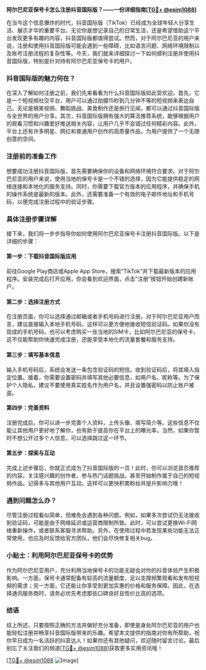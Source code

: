 **阿尔巴尼亚保号卡怎么注册抖音国际版？——一份详细指南[[TG💪+ @esim1088](https://t.me/s/esim1088)]**

在当今这个信息爆炸的时代，抖音国际版（TikTok）已经成为全球年轻人分享生活、展示才华的重要平台。无论你是想记录自己的日常生活，还是希望借助这个平台发现更多有趣的内容，抖音国际版都值得尝试。然而，对于阿尔巴尼亚的用户来说，注册和使用抖音国际版可能会遇到一些障碍，比如语言问题、网络环境限制以及账号注册流程的复杂性等。今天，我们就来详细探讨一下如何顺利注册并使用抖音国际版，特别是针对持有阿尔巴尼亚保号卡的用户。

### 抖音国际版的魅力何在？

在深入了解如何注册之前，我们先来看看为什么抖音国际版如此受欢迎。首先，它是一个短视频社交平台，用户可以通过拍摄15秒到几分钟不等的短视频来表达自己。无论是搞笑视频、舞蹈挑战、美食制作还是旅行见闻，都可以通过抖音国际版与全世界的用户分享。其次，抖音国际版拥有强大的算法推荐系统，能够根据用户的观看习惯和兴趣爱好推送相关内容，让用户几乎不会错过任何精彩内容。此外，平台上还有许多明星、网红和普通用户创作的高质量作品，为用户提供了一个无限创意的空间。

### 注册前的准备工作

想要成功注册抖音国际版，首先需要确保你的设备和网络环境符合要求。对于阿尔巴尼亚的用户来说，使用当地的保号卡是一个不错的选择，因为它能提供稳定的网络连接和本地化的服务支持。同时，你需要下载官方版本的应用程序，并确保手机的操作系统是最新的版本。此外，还需要准备一个有效的电子邮件地址和手机号码，以便完成注册过程中的验证步骤。

### 具体注册步骤详解

接下来，我们将一步步指导你如何使用阿尔巴尼亚保号卡注册抖音国际版。以下是详细的步骤：

#### 第一步：下载抖音国际版应用
前往Google Play商店或Apple App Store，搜索“TikTok”并下载最新版本的应用程序。安装完成后打开应用，你会看到欢迎界面，点击“注册”按钮开始创建新账户。

#### 第二步：选择注册方式
在注册页面，你可以选择通过邮箱或者手机号码进行注册。对于阿尔巴尼亚用户而言，建议直接输入本地手机号码，这样可以更方便地接收短信验证码。如果你没有现成的手机号码，也可以考虑购买一张当地的SIM卡，比如阿尔巴尼亚的保号卡，这不仅能帮助你快速完成注册，还能享受本地化的流量套餐和服务支持。

#### 第三步：填写基本信息
输入手机号码后，系统会发送一条包含验证码的短信。收到验证码后，将其填入指定位置。接着，你需要设置密码并填写其他必要信息，如用户名、昵称等。为了保护个人隐私，建议不要使用真实姓名作为用户名，并且设置强密码以防止账户被盗。

#### 第四步：完善资料
注册完成后，你可以进一步完善个人资料，上传头像、填写简介等。这些信息不仅能让其他用户更好地了解你，也有助于提高你在平台上的曝光率。当然，如果你暂时不想公开过多个人信息，可以选择跳过这一环节。

#### 第五步：探索与互动
完成上述步骤后，你就正式成为了抖音国际版的一员！此时，你可以浏览首页推荐的内容，关注感兴趣的创作者，参与热门话题挑战，甚至开始制作属于自己的短视频作品。记得多与其他用户互动，这样可以更快积累粉丝并提升影响力哦！

### 遇到问题怎么办？

尽管注册过程看似简单，但难免会遇到各种问题。例如，如果多次尝试仍无法接收到验证码，可能是由于网络延迟或运营商限制所致。此时，可以尝试更换Wi-Fi网络重新操作，或者联系客服寻求帮助。另外，在使用过程中若发现某些功能无法正常使用，也应及时反馈给官方团队，他们会尽快修复相关bug。

### 小贴士：利用阿尔巴尼亚保号卡的优势

作为阿尔巴尼亚用户，充分利用当地保号卡的功能无疑会对你的抖音体验产生积极影响。一方面，保号卡通常配备有较高的流量额度，足以支撑频繁观看和发布短视频的需求；另一方面，它还能让你享受到更加实惠的价格和服务保障。因此，在选择通讯服务商时，请务必优先考虑那些口碑良好且性价比高的选项。

### 结语

综上所述，只要按照正确的方法并做好充分准备，即使是身处阿尔巴尼亚的用户也能轻松注册并畅享抖音国际版带来的乐趣。希望本文提供的指南对你有所帮助，祝你早日成为一名活跃的抖音达人！如果你还有其他疑问，欢迎随时留言讨论。最后别忘了关注我们的频道[[TG💪+ @esim1088](https://t.me/s/esim1088)]获取更多实用资讯哦！

[[TG💪+ @esim1088](https://t.me/s/esim1088) ![Image](https://i.postimg.cc/4NQfJmqS/Snipaste-2025-05-13-00-14-12.png)]